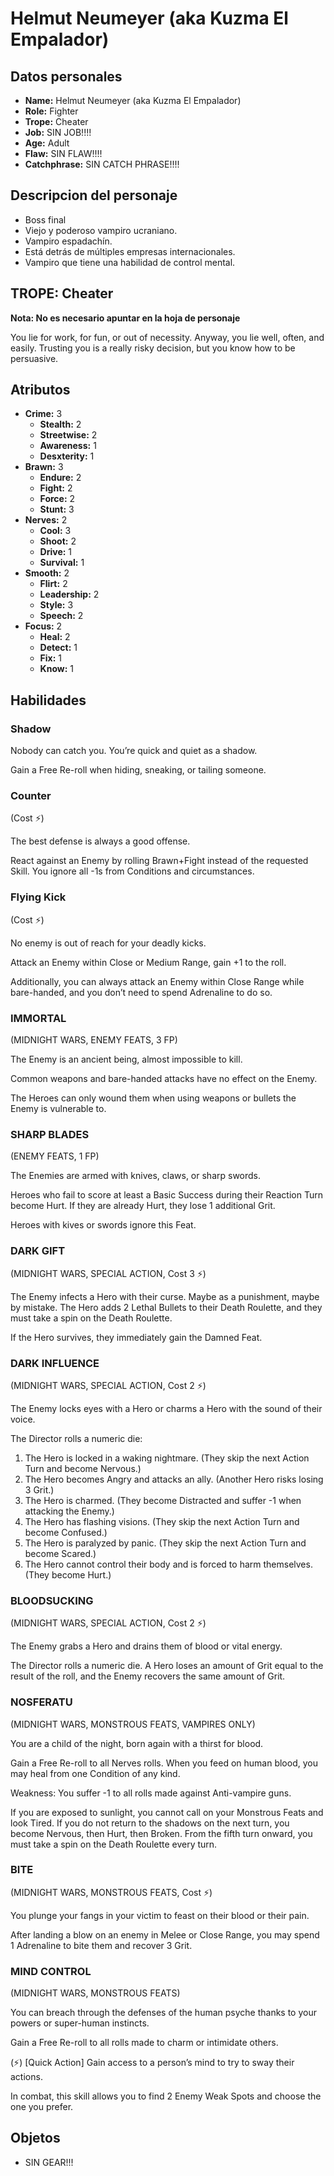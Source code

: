 
# Helmut Neumeyer (aka Kuzma El Empalador)

## Datos personales

* **Name:** Helmut Neumeyer (aka Kuzma El Empalador)
* **Role:** Fighter
* **Trope:** Cheater
* **Job:** SIN JOB!!!!
* **Age:** Adult
* **Flaw:** SIN FLAW!!!!
* **Catchphrase:** SIN CATCH PHRASE!!!!

## Descripcion del personaje

* Boss final
* Viejo y poderoso vampiro ucraniano.  
* Vampiro espadachín.  
* Está detrás de múltiples empresas internacionales.
* Vampiro que tiene una habilidad de control mental.


## TROPE: Cheater

**Nota: No es necesario apuntar en la hoja de personaje**

You lie for work, for fun, or out of necessity. Anyway, you lie well, often, and easily. Trusting you is a really risky decision, but you know how to be persuasive.

## Atributos

* **Crime:** 3
    * **Stealth:** 2
    * **Streetwise:** 2
    * **Awareness:** 1
    * **Desxterity:** 1
* **Brawn:** 3
    * **Endure:** 2
    * **Fight:** 2
    * **Force:** 2
    * **Stunt:** 3
* **Nerves:** 2
    * **Cool:** 3
    * **Shoot:** 2
    * **Drive:** 1
    * **Survival:** 1
* **Smooth:** 2
    * **Flirt:** 2
    * **Leadership:** 2
    * **Style:** 3
    * **Speech:** 2
* **Focus:** 2
    * **Heal:** 2
    * **Detect:** 1
    * **Fix:** 1
    * **Know:** 1


## Habilidades

### Shadow

Nobody can catch you. You’re quick and quiet as a shadow.

Gain a Free Re-roll when hiding, sneaking, or tailing someone.


### Counter

(Cost ⚡)

The best defense is always a good offense.

React against an Enemy by rolling Brawn+Fight instead of the requested Skill. You ignore all -1s from Conditions and circumstances.


### Flying Kick

(Cost ⚡)

No enemy is out of reach for your deadly kicks.

Attack an Enemy within Close or Medium Range, gain +1 to the roll.

Additionally, you can always attack an Enemy within Close Range while bare-handed, and you don’t need to spend Adrenaline to do so.


### IMMORTAL

(MIDNIGHT WARS, ENEMY FEATS, 3 FP)

The Enemy is an ancient being, almost impossible to kill.

Common weapons and bare-handed attacks have no effect on the Enemy.

The Heroes can only wound them when using weapons or bullets the Enemy is vulnerable to.


### SHARP BLADES

(ENEMY FEATS, 1 FP)

The Enemies are armed with knives, claws, or sharp swords.

Heroes who fail to score at least a Basic Success during their Reaction Turn become Hurt. If they are already Hurt, they lose 1 additional Grit.

Heroes with kives or swords ignore this Feat.


### DARK GIFT

(MIDNIGHT WARS, SPECIAL ACTION, Cost 3 ⚡)

The Enemy infects a Hero with their curse. Maybe as a punishment, maybe by mistake. The Hero adds 2 Lethal Bullets to their Death Roulette, and they must take a spin on the Death Roulette.

If the Hero survives, they immediately gain the Damned Feat.


### DARK INFLUENCE

(MIDNIGHT WARS, SPECIAL ACTION, Cost 2 ⚡)

The Enemy locks eyes with a Hero or charms a Hero with the sound of their voice.

The Director rolls a numeric die:
1. The Hero is locked in a waking nightmare. (They skip the next Action Turn and become Nervous.)
2. The Hero becomes Angry and attacks an ally. (Another Hero risks losing 3 Grit.)
3. The Hero is charmed. (They become Distracted and suffer -1 when attacking the Enemy.)
4. The Hero has flashing visions. (They skip the next Action Turn and become Confused.)
5. The Hero is paralyzed by panic. (They skip the next Action Turn and become Scared.)
6. The Hero cannot control their body and is forced to harm themselves. (They become Hurt.)


### BLOODSUCKING

(MIDNIGHT WARS, SPECIAL ACTION, Cost 2 ⚡)

The Enemy grabs a Hero and drains them of blood or vital energy.

The Director rolls a numeric die. A Hero loses an amount of Grit equal to the result of the roll, and the Enemy recovers the same amount of Grit.


### NOSFERATU

(MIDNIGHT WARS, MONSTROUS FEATS, VAMPIRES ONLY)

You are a child of the night, born again with a thirst for blood.

Gain a Free Re-roll to all Nerves rolls. When you feed on human blood, you may heal from one Condition of any kind.

Weakness: You suffer -1 to all rolls made against Anti-vampire guns.

If you are exposed to sunlight, you cannot call on your Monstrous Feats and look Tired. If you do not return to the shadows on the next turn, you become Nervous, then Hurt, then Broken. From the fifth turn onward, you must take a spin on the Death Roulette every turn.


### BITE

(MIDNIGHT WARS, MONSTROUS FEATS, Cost ⚡)

You plunge your fangs in your victim to feast on their blood or their pain.

After landing a blow on an enemy in Melee or Close Range, you may spend 1 Adrenaline to bite them and recover 3 Grit.


### MIND CONTROL

(MIDNIGHT WARS, MONSTROUS FEATS)

You can breach through the defenses of the human psyche thanks to your powers or super-human instincts.

Gain a Free Re-roll to all rolls made to charm or intimidate others.

(⚡) [Quick Action] Gain access to a person’s mind to try to sway their actions.

In combat, this skill allows you to find 2 Enemy Weak Spots and choose the one you prefer.




## Objetos

* SIN GEAR!!!

